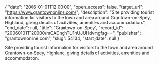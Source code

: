 {
  "date": "2006-01-01T12:00:00", 
  "open_access": false, 
  "target_url": "https://www.grantownonline.com/", 
  "description": "Site providing tourist information for visitors to the town and area around Grantown-on-Spey, Highland, giving details of activities, amenities and accommodation.", 
  "end_date": null, 
  "title": "Grantown-on-Spey", 
  "record_id": "20060101T120000/mCADnghTU1hUJUHdvmgfsg==", 
  "publisher": "grantownonline.com", 
  "slug": 54134, 
  "start_date": null
}

Site providing tourist information for visitors to the town and area around Grantown-on-Spey, Highland, giving details of activities, amenities and accommodation.